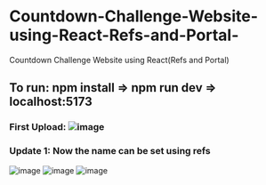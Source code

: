 # Countdown-Challenge-Website-using-React-Refs-and-Portal-
Countdown Challenge Website using React(Refs and Portal)

## To run: npm install => npm run dev => localhost:5173

### First Upload: ![image](https://github.com/dangminh214/Countdown-Challenge-Website-using-React-Refs-and-Portal-/assets/51837721/05ad13ea-1ba4-4c95-8d3c-8f8fee9a34ce)
### Update 1: Now the name can be set using refs
![image](https://github.com/dangminh214/Countdown-Challenge-Website-using-React-Refs-and-Portal-/assets/51837721/4a4ce8ed-66cc-45be-915d-2117026943b6)
![image](https://github.com/dangminh214/Countdown-Challenge-Website-using-React-Refs-and-Portal-/assets/51837721/bba71d3b-80ad-428d-80b7-e921db66c1bb)
![image](https://github.com/dangminh214/Countdown-Challenge-Website-using-React-Refs-and-Portal-/assets/51837721/48106347-4bd3-4fd7-aa47-3c0630ffbca6)



